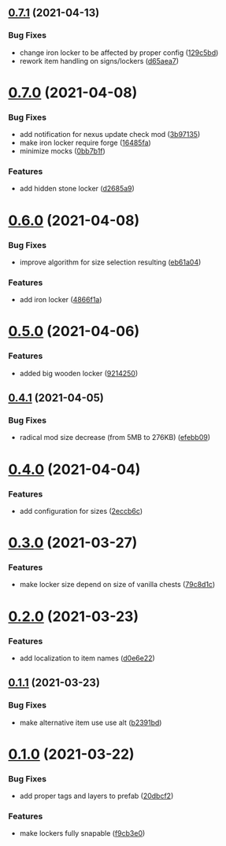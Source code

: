 ## [0.7.1](https://github.com/Igmat/ChestReloadedPlugin/compare/v0.7.0...v0.7.1) (2021-04-13)


### Bug Fixes

* change iron locker to be affected by proper config ([129c5bd](https://github.com/Igmat/ChestReloadedPlugin/commit/129c5bd1fb1d28a111f13ca7d5670395ea9457b1))
* rework item handling on signs/lockers ([d65aea7](https://github.com/Igmat/ChestReloadedPlugin/commit/d65aea7d19f8222257e8b88d10d96bec983e6145))



# [0.7.0](https://github.com/Igmat/ChestReloadedPlugin/compare/v0.6.0...v0.7.0) (2021-04-08)


### Bug Fixes

* add notification for nexus update check mod ([3b97135](https://github.com/Igmat/ChestReloadedPlugin/commit/3b971354a4237e6da97fbeebced41ed19e4b5f65))
* make iron locker require forge ([16485fa](https://github.com/Igmat/ChestReloadedPlugin/commit/16485fa0ad4d24aad5965ddfc386075b861f18e6))
* minimize mocks ([0bb7b1f](https://github.com/Igmat/ChestReloadedPlugin/commit/0bb7b1ff144709376a77ad6edafbc610c0f7c273))


### Features

* add hidden stone locker ([d2685a9](https://github.com/Igmat/ChestReloadedPlugin/commit/d2685a93ead6d7d6adf2b07103bf0746c75e887f))



# [0.6.0](https://github.com/Igmat/ChestReloadedPlugin/compare/v0.5.0...v0.6.0) (2021-04-08)


### Bug Fixes

* improve algorithm for size selection resulting ([eb61a04](https://github.com/Igmat/ChestReloadedPlugin/commit/eb61a04279e2771011fbd57bf6ab5daa5f474fae))


### Features

* add iron locker ([4866f1a](https://github.com/Igmat/ChestReloadedPlugin/commit/4866f1a99e68e459b68f13c41affe370c954507b))



# [0.5.0](https://github.com/Igmat/ChestReloadedPlugin/compare/v0.4.1...v0.5.0) (2021-04-06)


### Features

* added big wooden locker ([9214250](https://github.com/Igmat/ChestReloadedPlugin/commit/9214250bacab6e8a87f3cb8a3d1e0181b796d1a4))



## [0.4.1](https://github.com/Igmat/ChestReloadedPlugin/compare/v0.4.0...v0.4.1) (2021-04-05)


### Bug Fixes

* radical mod size decrease (from 5MB to 276KB) ([efebb09](https://github.com/Igmat/ChestReloadedPlugin/commit/efebb09ee6ecfc9a87ba4f7bb5ccbb546faeadb4))



# [0.4.0](https://github.com/Igmat/ChestReloadedPlugin/compare/v0.3.0...v0.4.0) (2021-04-04)


### Features

* add configuration for sizes ([2eccb6c](https://github.com/Igmat/ChestReloadedPlugin/commit/2eccb6cbd8396652733ca8039441f9faac718f73))



# [0.3.0](https://github.com/Igmat/ChestReloadedPlugin/compare/v0.2.0...v0.3.0) (2021-03-27)


### Features

* make locker size depend on size of vanilla chests ([79c8d1c](https://github.com/Igmat/ChestReloadedPlugin/commit/79c8d1cf671ad4fa58442fd39668fa345707f02d))



# [0.2.0](https://github.com/Igmat/ChestReloadedPlugin/compare/v0.1.1...v0.2.0) (2021-03-23)


### Features

* add localization to item names ([d0e6e22](https://github.com/Igmat/ChestReloadedPlugin/commit/d0e6e227f9a00fbbf389c721b9a587a90a90d440))



## [0.1.1](https://github.com/Igmat/ChestReloadedPlugin/compare/v0.1.0...v0.1.1) (2021-03-23)


### Bug Fixes

* make alternative item use use alt ([b2391bd](https://github.com/Igmat/ChestReloadedPlugin/commit/b2391bd226456ee3ddbf6d58fd17ed57fef7c5d4))



# [0.1.0](https://github.com/Igmat/ChestReloadedPlugin/compare/v0.0.1...v0.1.0) (2021-03-22)


### Bug Fixes

* add proper tags and layers to prefab ([20dbcf2](https://github.com/Igmat/ChestReloadedPlugin/commit/20dbcf2da96e79cecea5aa459ac2e6eee33612d7))


### Features

* make lockers fully snapable ([f9cb3e0](https://github.com/Igmat/ChestReloadedPlugin/commit/f9cb3e02777beb25357b048590622fe6717da0d5))



